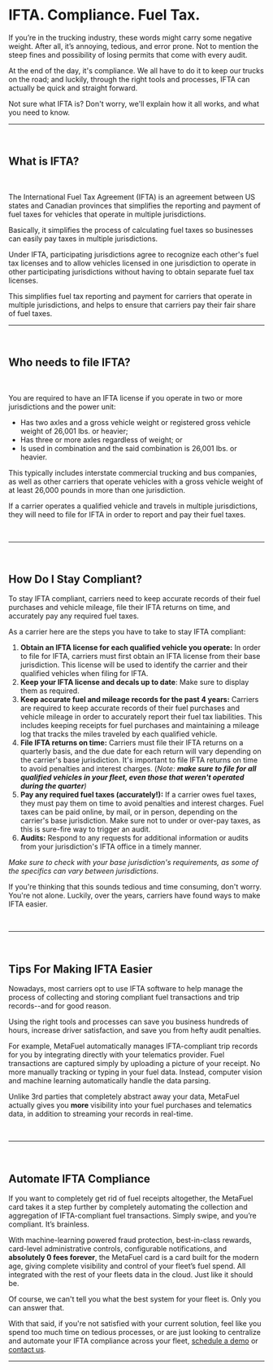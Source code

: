 
# **IFTA. Compliance. Fuel Tax.**

If you’re in the trucking industry, these words might carry some negative weight. After all, it’s annoying, tedious, and error prone. Not to mention the steep fines and possibility of losing permits that come with every audit.

At the end of the day, it's compliance. We all have to do it to keep our trucks on the road; and luckily, through the right tools and processes, IFTA can actually be quick and straight forward. 

Not sure what IFTA is? Don't worry, we'll explain how it all works, and what you need to know.

***
  

&nbsp;  


## What is IFTA?

&nbsp;  


The International Fuel Tax Agreement (IFTA) is an agreement between US states and Canadian provinces that simplifies the reporting and payment of fuel taxes for vehicles that operate in multiple jurisdictions.

Basically, it simplifies the process of calculating fuel taxes so businesses can easily pay taxes in multiple jurisdictions.

Under IFTA, participating jurisdictions agree to recognize each other's fuel tax licenses and to allow vehicles licensed in one jurisdiction to operate in other participating jurisdictions without having to obtain separate fuel tax licenses.

This simplifies fuel tax reporting and payment for carriers that operate in multiple jurisdictions, and helps to ensure that carriers pay their fair share of fuel taxes.

***
  

&nbsp;  


## Who needs to file IFTA?

&nbsp;  


You are required to have an IFTA license if you operate in two or more jurisdictions and the power unit:

* Has two axles and a gross vehicle weight or registered gross vehicle weight of 26,001 lbs. or heavier;
* Has three or more axles regardless of weight; or
* Is used in combination and the said combination is 26,001 lbs. or heavier.

This typically includes interstate commercial trucking and bus companies, as well as other carriers that operate vehicles with a gross vehicle weight of at least 26,000 pounds in more than one jurisdiction.

If a carrier operates a qualified vehicle and travels in multiple jurisdictions, they will need to file for IFTA in order to report and pay their fuel taxes.

&nbsp;  


***

&nbsp;  


## How Do I Stay Compliant?

To stay IFTA compliant, carriers need to keep accurate records of their fuel purchases and vehicle mileage, file their IFTA returns on time, and accurately pay any required fuel taxes.

As a carrier here are the steps you have to take to stay IFTA compliant:

1. **Obtain an IFTA license for each qualified vehicle you operate:** In order to file for IFTA, carriers must first obtain an IFTA license from their base jurisdiction. This license will be used to identify the carrier and their qualified vehicles when filing for IFTA.
2. **Keep your IFTA license and decals up to date**: Make sure to display them as required.
3. **Keep accurate fuel and mileage records for the past 4 years:** Carriers are required to keep accurate records of their fuel purchases and vehicle mileage in order to accurately report their fuel tax liabilities. This includes keeping receipts for fuel purchases and maintaining a mileage log that tracks the miles traveled by each qualified vehicle.
4. **File IFTA returns on time:** Carriers must file their IFTA returns on a quarterly basis, and the due date for each return will vary depending on the carrier's base jurisdiction. It's important to file IFTA returns on time to avoid penalties and interest charges. (_Note: **make sure to file for all qualified vehicles in your fleet, even those that weren't operated during the quarter**)_
5. **Pay any required fuel taxes (accurately!):** If a carrier owes fuel taxes, they must pay them on time to avoid penalties and interest charges. Fuel taxes can be paid online, by mail, or in person, depending on the carrier's base jurisdiction. Make sure not to under or over-pay taxes, as this is sure-fire way to trigger an audit.
6. **Audits:** Respond to any requests for additional information or audits from your jurisdiction's IFTA office in a timely manner.

_Make sure to check with your base jurisdiction's requirements, as some of the specifics can vary between jurisdictions._

If you're thinking that this sounds tedious and time consuming, don't worry. You're not alone. Luckily, over the years, carriers have found ways to make IFTA easier.


  
&nbsp;  

***

&nbsp;  

## Tips For Making IFTA Easier

Nowadays, most carriers opt to use IFTA software to help manage the process of collecting and storing compliant fuel transactions and trip records--and for good reason.

Using the right tools and processes can save you business hundreds of hours, increase driver satisfaction, and save you from hefty audit penalties.

For example, MetaFuel automatically manages IFTA-compliant trip records for you by integrating directly with your telematics provider. Fuel transactions are captured simply by uploading a picture of your receipt. No more manually tracking or typing in your fuel data. Instead, computer vision and machine learning automatically handle the data parsing.

Unlike 3rd parties that completely abstract away your data, MetaFuel actually gives you **more** visibility into your fuel purchases and telematics data, in addition to streaming your records in real-time.

&nbsp;  


***

&nbsp;  


## Automate IFTA Compliance


If you want to completely get rid of fuel receipts altogether, the MetaFuel card takes it a step further by completely automating the collection and aggregation of IFTA-compliant fuel transactions. Simply swipe, and you’re compliant. It’s brainless.

With machine-learning powered fraud protection, best-in-class rewards, card-level administrative controls, configurable notifications, and **absolutely 0 fees forever**, the MetaFuel card is a card built for the modern age, giving complete visibility and control of your fleet’s fuel spend. All integrated with the rest of your fleets data in the cloud. Just like it should be.

Of course, we can't tell you what the best system for your fleet is. Only you can answer that.

With that said, if you're not satisfied with your current solution, feel like you spend too much time on tedious processes, or are just looking to centralize and automate your IFTA compliance across your fleet, [schedule a demo](https://cal.com/metafuel/demo) or [contact us](mailto:sales@metafuel.cloud).

***
